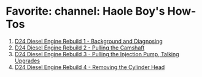# Favorite: channel: Haole Boy's How-Tos
1. [D24 Diesel Engine Rebuild 1 - Background and Diagnosing](https://youtu.be/vcI7t9wqOlk)
2. [D24 Diesel Engine Rebuild 2 - Pulling the Camshaft](https://youtu.be/ALxqLZYDVHs)
3. [D24 Diesel Engine Rebuild 3 - Pulling the Injection Pump, Talking Upgrades](https://youtu.be/o43JwOWg7NU)
4. [D24 Diesel Engine Rebuild 4 - Removing the Cylinder Head](https://youtu.be/vyKXTStPTFg)
